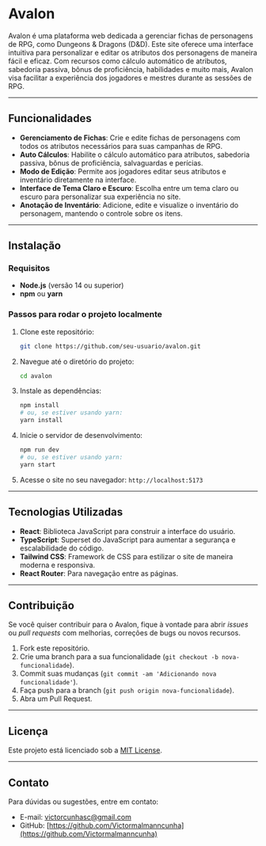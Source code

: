 # Avalon

Avalon é uma plataforma web dedicada a gerenciar fichas de personagens de RPG, como Dungeons & Dragons (D&D). Este site oferece uma interface intuitiva para personalizar e editar os atributos dos personagens de maneira fácil e eficaz. Com recursos como cálculo automático de atributos, sabedoria passiva, bônus de proficiência, habilidades e muito mais, Avalon visa facilitar a experiência dos jogadores e mestres durante as sessões de RPG.

---

## Funcionalidades

- **Gerenciamento de Fichas**: Crie e edite fichas de personagens com todos os atributos necessários para suas campanhas de RPG.
- **Auto Cálculos**: Habilite o cálculo automático para atributos, sabedoria passiva, bônus de proficiência, salvaguardas e perícias.
- **Modo de Edição**: Permite aos jogadores editar seus atributos e inventário diretamente na interface.
- **Interface de Tema Claro e Escuro**: Escolha entre um tema claro ou escuro para personalizar sua experiência no site.
- **Anotação de Inventário**: Adicione, edite e visualize o inventário do personagem, mantendo o controle sobre os itens.

---

## Instalação

### Requisitos

- **Node.js** (versão 14 ou superior)
- **npm** ou **yarn**

### Passos para rodar o projeto localmente

1. Clone este repositório:
   ```bash
   git clone https://github.com/seu-usuario/avalon.git
   ```

2. Navegue até o diretório do projeto:
   ```bash
   cd avalon
   ```

3. Instale as dependências:
   ```bash
   npm install
   # ou, se estiver usando yarn:
   yarn install
   ```

4. Inicie o servidor de desenvolvimento:
   ```bash
   npm run dev
   # ou, se estiver usando yarn:
   yarn start
   ```

5. Acesse o site no seu navegador: `http://localhost:5173`

---

## Tecnologias Utilizadas

- **React**: Biblioteca JavaScript para construir a interface do usuário.
- **TypeScript**: Superset do JavaScript para aumentar a segurança e escalabilidade do código.
- **Tailwind CSS**: Framework de CSS para estilizar o site de maneira moderna e responsiva.
- **React Router**: Para navegação entre as páginas.

---

## Contribuição

Se você quiser contribuir para o Avalon, fique à vontade para abrir *issues* ou *pull requests* com melhorias, correções de bugs ou novos recursos.

1. Fork este repositório.
2. Crie uma branch para a sua funcionalidade (`git checkout -b nova-funcionalidade`).
3. Commit suas mudanças (`git commit -am 'Adicionando nova funcionalidade'`).
4. Faça push para a branch (`git push origin nova-funcionalidade`).
5. Abra um Pull Request.

---

## Licença

Este projeto está licenciado sob a [MIT License](LICENSE).

---

## Contato

Para dúvidas ou sugestões, entre em contato:

- E-mail: victorcunhasc@gmail.com
- GitHub: [https://github.com/Victormalmanncunha](https://github.com/Victormalmanncunha)
